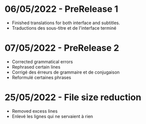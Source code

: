 # 06/05/2022 - PreRelease 1
- Finished translations for both interface and subtitles.
- Traductions des sous-titre et de l'interface terminé
# 07/05/2022 - PreRelease 2
- Corrected grammatical errors
- Rephrased certain lines
- Corrigé des érreurs de grammaire et de conjugaison
- Reformulé certaines phrases
# 25/05/2022 - File size reduction
- Removed excess lines
- Enlevé les lignes qui ne servaient à rien
